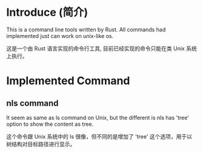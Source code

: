 # Introduce (简介)
This is a command line tools written by Rust. All commands had implemented just can work on unix-like os.

这是一个由 Rust 语言实现的命令行工具, 目前已经实现的命令只能在类 Unix 系统上执行。

# Implemented Command

## nls command
It seem as same as ls command on Unix, but the different is nls has 'tree' option to show the content as tree.

这个命令跟 Unix 系统中的 ls 很像，但不同的是增加了 'tree' 这个选项，用于以树结构对目标路径进行显示。